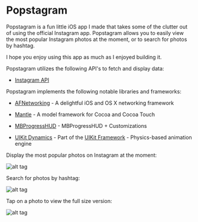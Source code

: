 Popstagram
==========
Popstagram is a fun little iOS app I made that takes some of the clutter out of using the official Instagram app. Popstagram allows you to easily view the most popular Instagram photos at the moment, or to search for photos by hashtag.

I hope you enjoy using this app as much as I enjoyed building it.

Popstagram utilizes the following API's to fetch and display data:
- [Instagram API](http://instagram.com/developer/)

Popstagram implements the following notable libraries and frameworks:

- [AFNetworking](https://github.com/AFNetworking/AFNetworking) - A delightful iOS and OS X networking framework

- [Mantle](https://github.com/Mantle/Mantle) - A model framework for Cocoa and Cocoa Touch

- [MBProgressHUD](https://github.com/jdg/MBProgressHUD) - MBProgressHUD + Customizations

- [UIKit Dynamics](https://developer.apple.com/library/ios/samplecode/DynamicsCatalog/Introduction/Intro.html) - Part of the [UIKit Framework](https://developer.apple.com/library/ios/documentation/uikit/reference/uikit_framework/_index.html) - Physics-based animation engine

Display the most popular photos on Instagram at the moment:

![alt tag](https://s5.mzstatic.com/us/r30/Purple1/v4/15/1e/6f/151e6f49-93af-044b-cee4-15653711f615/mzl.sipscrey.png?downloadKey=1410407282_9a93a70154ed3db528d7e200f309ce34)

Search for photos by hashtag:

![alt tag](https://s3.mzstatic.com/us/r30/Purple3/v4/14/69/6d/14696df7-56fa-8ce1-da27-2e5c9027e0bf/mzl.nmmbbxdr.png?downloadKey=1410407282_0311eaf78a21fedf8ae2bce99f667b68)

Tap on a photo to view the full size version:

![alt tag](https://s4.mzstatic.com/us/r30/Purple3/v4/d0/31/89/d0318935-bda2-0034-2b77-8fda6d1bb60f/mzl.ojmsqxzq.png?downloadKey=1410407282_1ac640a9c7dfe78a81c1d038bbc3dc47)
